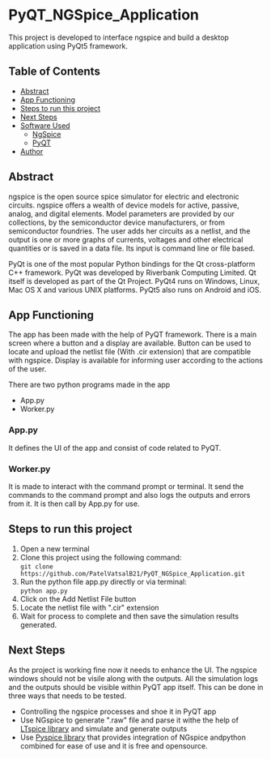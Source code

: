 # PyQT_NGSpice_Application
This project is developed to interface ngspice and build a desktop application using PyQt5 framework.

## Table of Contents
- [Abstract](#abstract)
- [App Functioning](#app-functioning)
- [Steps to run this project](#steps-to-run-this-project)
- [Next Steps](#next-steps)
- [Software Used](#software-used)
  * [NgSpice](#ngspice)
  * [PyQT](#pyqt)
- [Author](#author)


## Abstract
ngspice is the open source spice simulator for electric and electronic circuits. ngspice offers a wealth of device models for active, passive, analog, and digital elements. Model parameters are provided by our collections, by the semiconductor device manufacturers, or from semiconductor foundries. The user adds her circuits as a netlist, and the output is one or more graphs of currents, voltages and other electrical quantities or is saved in a data file. Its input is command line or file based.

PyQt is one of the most popular Python bindings for the Qt cross-platform C++ framework. PyQt was developed by Riverbank Computing Limited. Qt itself is developed as part of the Qt Project. PyQt4 runs on Windows, Linux, Mac OS X and various UNIX platforms. PyQt5 also runs on Android and iOS.

## App Functioning

The app has been made with the help of PyQT framework. There is a main screen where a button and a display are available. Button can be used to locate and upload the netlist file (With .cir extension) that are compatible with ngspice. Display is available for informing user according to the actions of the user.

There are two python programs made in the app
- App.py
- Worker.py

### App.py
It defines the UI of the app and consist of code related to PyQT.

### Worker.py
It is made to interact with the command prompt or terminal. It send the commands to the command prompt and also logs the outputs and errors from it. It is then call by App.py for use.

## Steps to run this project
1. Open a new terminal
2. Clone this project using the following command:</br>
```git clone https://github.com/PatelVatsalB21/PyQT_NGSpice_Application.git```</br>
3. Run the python file app.py directly or via terminal:</br>
```python app.py```</br>
4. Click on the Add Netlist File button</br>
5. Locate the netlist file with ".cir" extension
6. Wait for process to complete and then save the simulation results generated.

## Next Steps
 As the project is working fine now it needs to enhance the UI. The ngspice windows should not be visile along with the outputs. All the simulation logs and the outputs should be visible within PyQT app itself. This can be done in three ways that needs to be tested.
 - Controlling the ngspice processes and shoe it in PyQT app
 - Use NGspice to generate ".raw" file and parse it withe the help of [LTspice library](https://pypi.org/project/ltspice/) and simulate and generate outputs
 - Use [Pyspice library](https://pyspice.fabrice-salvaire.fr/releases/v1.4/overview.html#:~:text=PySpice%20is%20an%20open%20source,by%20the%20Sandia%20National%20Laboratories.) that provides integration of NGspice andpython combined for ease of use and it is free and opensource.










